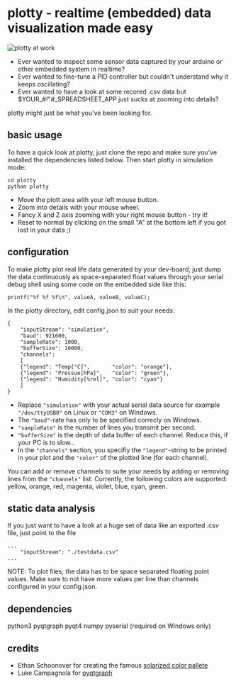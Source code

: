 # plotty - realtime (embedded) data visualization made easy

![plotty at work](docs/screencast.gif)

* Ever wanted to inspect some sensor data captured by your arduino or other embedded system in realtime?
* Ever wanted to fine-tune a PID controller but couldn't understand why it keeps oscillating?
* Ever wanted to have a look at some recored .csv data but $YOUR_#!"#_SPREADSHEET_APP just sucks at zooming into details?

plotty might just be what you've been looking for.

## basic usage

To have a quick look at plotty, just clone the repo and make sure you've installed
the dependencies listed below.
Then start plotty in simulation mode:
```
cd plotty
python plotty
```
* Move the plott area with your left mouse button.
* Zoom into details with your mouse wheel.
* Fancy X and Z axis zooming with your right mouse button - try it!
* Reset to normal by clicking on the small "A" at the bottom left if you got lost in your data ;)

## configuration

To make plotty plot real life data generated by your dev-board, just dump the data continuously as
space-separated float values through your serial debug shell using some code on the embedded side like this:

```
printf("%f %f %f\n", valueA, valueB, valueC);
```

In the plotty directory, edit config.json to suit your needs:
```
{
    "inputStream": "simulation",
    "baud": 921600,
    "sampleRate": 1000,
    "bufferSize": 10000,
    "channels":
    [
	{"legend": "Temp[°C]",       "color": "orange"},
	{"legend": "Pressue[hPa]",   "color": "green"},
	{"legend": "Humidity[%rel]", "color": "cyan"}
    ]
}
```
* Replace `"simulation"` with your actual serial data source for example `"/dev/ttyUSB0"` on Linux or `"COM3"` on Windows.
* The `"baud"`-rate has only to be specified correcly on Windows.
* `"sampleRate"` is the number of lines you transmit per second.
* `"bufferSize"` is the depth of data buffer of each channel. Reduce this, if your PC is to slow...
* In the `"channels"` section, you specifiy the `"legend"`-string to be printed in your plot and the `"color"` of the plotted line (for each channel).

You can add or remove channels to suite your needs by adding or removing lines from the `"channels"` list.
Currently, the following colors are supported: yellow, orange, red, magenta, violet, blue, cyan, green.

## static data analysis

If you just want to have a look at a huge set of data like an exported .csv file, just point to the file
```
...
    "inputStream": "./testdata.csv"
...
```
NOTE: To plot files, the data has to be space separated floating point values.
Make sure to not have more values per line than channels configured in your config.json.

## dependencies

python3
pyqtgraph
pyqt4
numpy
pyserial (required on Windows only)

## credits
* Ethan Schoonover for creating the famous [solarized color pallete](http://ethanschoonover.com/solarized)
* Luke Campagnola for [pyqtgraph](https://github.com/pyqtgraph/pyqtgraph)

